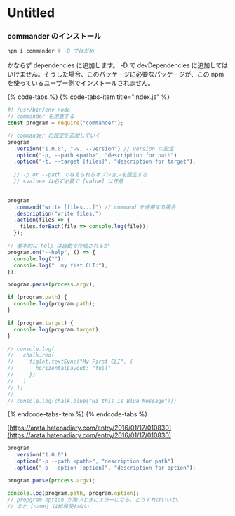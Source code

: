 # Untitled

### commander のインストール

```bash
npm i commander # -D ではだめ
```

かならず dependencies に追加します。 -D で devDependencies に追加してはいけません。そうした場合、このパッケージに必要なパッケージが、この npm を使っているユーザー側でインストールされません。

{% code-tabs %}
{% code-tabs-item title="index.js" %}
```javascript
#! /usr/bin/env node
// commander を用意する
const program = require("commander");

// commander に設定を追加していく
program
  .version("1.0.0", "-v, --version") // version の設定
  .option("-p, --path <path>", "description for path")
  .option("-t, --target [files]", "description for target");
  
  // -p or --path で与えられるオプションを設定する
  // <value> は必ず必要で [value] は任意
  

program
  .command("write [files...]") // command を使用する場合
  .description("write files.")
  .action(files => {
    files.forEach(file => console.log(file));
  });

// 基本的に help は自動で作成されるが
program.on("--help", () => {
  console.log("");
  console.log("  my fist CLI:");
});

program.parse(process.argv);

if (program.path) {
  console.log(program.path);
}

if (program.target) {
  console.log(program.target);
}

// console.log(
//   chalk.red(
//     figlet.textSync("My First CLI", {
//       horizontalLayout: "full"
//     })
//   )
// );
//
// console.log(chalk.blue("Hi this is Blue Message"));


```
{% endcode-tabs-item %}
{% endcode-tabs %}

[https://arata.hatenadiary.com/entry/2016/01/17/010830](https://arata.hatenadiary.com/entry/2016/01/17/010830)

```javascript
program
  .version("1.0.0")
  .option("-p --path <path>", "description for path")
  .option("-o --option [option]", "description for option");

program.parse(process.argv);

console.log(program.path, program.option);
// propgram.option が無いときにエラーになる。どうすればいいか。
// また [name] は結局使わない
```



